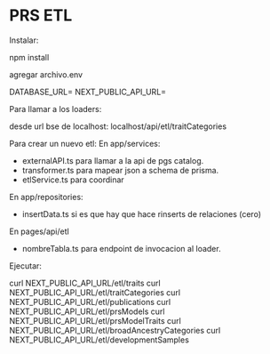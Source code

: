 # PRS ETL

Instalar:

npm install

agregar archivo.env

DATABASE_URL=
NEXT_PUBLIC_API_URL=

Para llamar a los loaders:

desde url bse de localhost:
localhost/api/etl/traitCategories



Para crear un nuevo etl:
En app/services:
- externalAPI.ts para llamar a la api de pgs catalog.
- transformer.ts para mapear json a schema de prisma.
- etlService.ts para coordinar 

En app/repositories: 
- insertData.ts si es que hay que hace rinserts de relaciones (cero)

En pages/api/etl
- nombreTabla.ts para endpoint de invocacion al loader.


Ejecutar:

curl NEXT_PUBLIC_API_URL/etl/traits
curl NEXT_PUBLIC_API_URL/etl/traitCategories
curl NEXT_PUBLIC_API_URL/etl/publications
curl NEXT_PUBLIC_API_URL/etl/prsModels
curl NEXT_PUBLIC_API_URL/etl/prsModelTraits
curl NEXT_PUBLIC_API_URL/etl/broadAncestryCategories
curl NEXT_PUBLIC_API_URL/etl/developmentSamples


